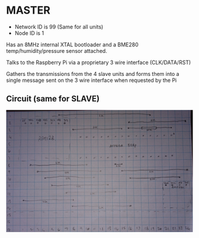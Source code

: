 # MASTER

* Network ID is 99 (Same for all units)
* Node ID is 1

Has an 8MHz internal XTAL bootloader and a BME280 temp/humidity/pressure sensor attached.

Talks to the Raspberry Pi via a proprietary 3 wire interface (CLK/DATA/RST)

Gathers the transmissions from the 4 slave units and forms them into a single message sent on the 3 wire interface when requested by the Pi

## Circuit (same for SLAVE)

![NewScreen](https://raw.githubusercontent.com/MarkDH102/ClimateMonitoring/master/resources/BMElayout.JPG)
